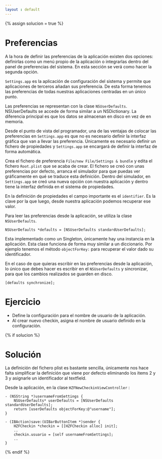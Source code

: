 ```yaml
---
layout : default
---
```


{% assign solucion = true %}

# Preferencias

A la hora de definir las preferencias de la aplicación existen dos opciones: definirlas como un menú propio de la aplicación o integrarlas dentro del panel de preferencias del sistema. En esta sección se verá como hacer la segunda opción.

`Settings.app` es la aplicación de configuración del sistema y permite que aplicaciones de terceros añadan sus preferencia. De esta forma tenemos las preferencias de todas nuestras aplicaciones centradas en un único punto.

Las preferencias se representan con la clase `NSUserDefaults`. NSUserDefaults se accede de forma similar a un NSDictionary.
La diferencia principal es que los datos se almacenan en disco en vez de en memoria.

Desde el punto de vista del programador, una de las ventajas de colocar las preferencias en `Settings.app` es que no es necesario definir la interfaz gráfica que van a llevar las preferencia. Únicamente es necesario definir un fichero de propiedades y `Settings.app` se encargará de definir la interfaz de forma automática.

Crea el fichero de preferencia `File/new File/Settings & bundle` y edita el fichero `Root.plist` que se acaba de
crear. El fichero se creó con unas preferencias por defecto, arranca el simulador para que puedas ver gráficamente
en qué se traduce esta definición. Dentro del simulador, en `Settings.app` se creó una nueva opción con nuestra aplicación
y dentro tiene la interfaz definida en el sistema de propiedades.

En la definición de propiedades el campo importante es el `identifier`. Es la clave por la que luego, desde nuestra
aplicación podemos recuperar ese valor.

Para leer las preferencias desde la aplicación, se utiliza la clase `NSUserDefaults`.

    NSUserDefaults *defaults = [NSUserDefaults standardUserDefaults];

Esta implementado como un Singleton, únicamente hay una instancia en la aplicación. Esta clase funciona de forma muy similar a un diccionario. Por ejemplo tenemos el método `objectForKey:` para recuperar el valor dado su identificador.

En el caso de que quieras escribir en las preferencias desde la aplicación, lo único que debes hacer es escribir en el `NSUserDefaults` y sincronizar, para que los cambios realizados se guarden en disco.

    [defaults synchronize];


# Ejercicio

- Define la configuración para el nombre de usuario de la aplicación.
- Al crear nuevo checkin, asigna el nombre de usuario definido en la configuración.

{% if solucion %}

# Solución

La definición del fichero plist es bastante sencilla, únicamente nos hace falta simplificar la definición que viene por defecto eliminando los items 2 y 3 y asignarle un identificador al textfield.

Desde la aplicación, en la clase `HZFNewCheckinViewController` :

    - (NSString *)usernameFromSettings {
        NSUserDefaults* userDefaults = [NSUserDefaults standardUserDefaults];
        return [userDefaults objectForKey:@"username"];
    }

    - (IBAction)save:(UIBarButtonItem *)sender {
        HZFCheckin *checkin = [[HZFCheckin alloc] init];
        ..
        checkin.usuario = [self usernameFromSettings];
        ..
    }

{% endif %}
